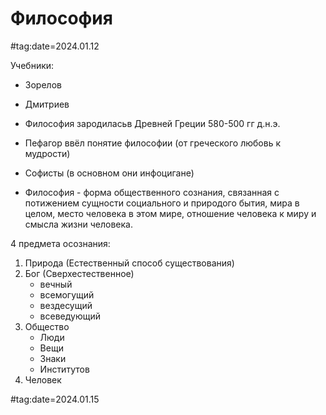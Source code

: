 # Философия

#tag:date=2024.01.12

Учебники:

- Зорелов
- Дмитриев

- Философия зародиласьв Древней Греции 580-500 гг д.н.э.
- Пефагор ввёл понятие философии (от греческого любовь к мудрости)
- Софисты (в основном они инфоцигане)
- Философия - форма общественного сознания, связанная с потижением сущности социального и природого бытия, мира в целом, место человека в этом мире, отношение человека к миру и смысла жизни человека.

4 предмета осознания:
1. Природа (Естественный способ существования)
2. Бог (Сверхестественное)
    - вечный
    - всемогущий
    - вездесущий
    - всеведующий
3. Общество
    - Люди
    - Вещи
    - Знаки
    - Институтов
4. Человек

#tag:date=2024.01.15

